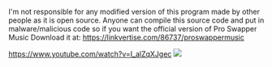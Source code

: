 I'm not responsible for any modified version of this program made by other people as it is open source. Anyone can compile this source code and put in malware/malicious code so if you want the official version of Pro Swapper Music Download it at: https://linkvertise.com/86737/proswappermusic


https://www.youtube.com/watch?v=I_alZqXJgec
![](https://i.imgur.com/aNIatrG.png)
